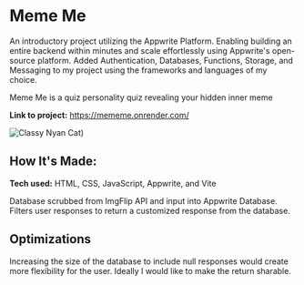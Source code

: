 
# Meme Me

An introductory project utilizing the Appwrite Platform. Enabling building an entire backend within minutes and scale effortlessly using Appwrite's open-source platform. Added Authentication, Databases, Functions, Storage, and Messaging to my project using the frameworks and languages of my choice.

Meme Me is a quiz personality quiz revealing your hidden inner meme

**Link to project:** https://mememe.onrender.com/

![Classy Nyan Cat](https://i.ibb.co/x87wz0xW/nyan-Classy.png))

## How It's Made:

**Tech used:** HTML, CSS, JavaScript, Appwrite, and Vite

Database scrubbed from ImgFlip API and input into Appwrite Database. Filters user responses to return a customized response from the database. 

## Optimizations

Increasing the size of the database to include null responses would create more flexibility for the user. Ideally I would like to make the return sharable.  
